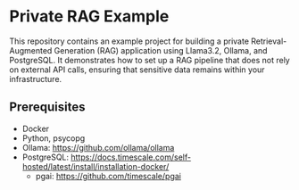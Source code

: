 # Private RAG Example

This repository contains an example project for building a private Retrieval-Augmented Generation (RAG) application using Llama3.2, Ollama, and PostgreSQL. It demonstrates how to set up a RAG pipeline that does not rely on external API calls, ensuring that sensitive data remains within your infrastructure.

## Prerequisites

 * Docker
 * Python, psycopg
 * Ollama: https://github.com/ollama/ollama
 * PostgreSQL: https://docs.timescale.com/self-hosted/latest/install/installation-docker/
    * pgai: https://github.com/timescale/pgai



 
